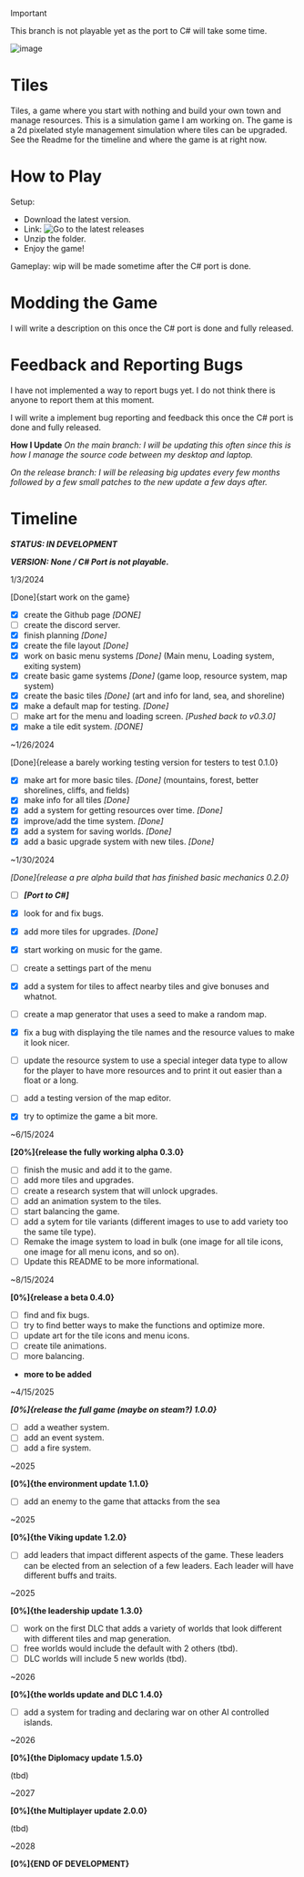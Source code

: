 > [!IMPORTANT]
> This branch is not playable yet as the port to C# will take some time.

![image](https://github.com/VAST-THE-DOGE/Tiles/assets/145150405/060a2670-b06e-4652-9b2a-2a6885023360)
# Tiles

Tiles, a game where you start with nothing and build your own town and manage resources. This is a simulation game I am working on. The game is a 2d pixelated style management simulation where tiles can be upgraded. See the Readme for the timeline and where the game is at right now.

# How to Play

Setup:
  - Download the latest version.
  - Link: ![Go to the latest releases](https://github.com/VAST-THE-DOGE/Tiles/releases)
  - Unzip the folder.
  - Enjoy the game!

Gameplay:
  wip
  will be made sometime after the C# port is done.

# Modding the Game

I will write a description on this once the C# port is done and fully released.

# Feedback and Reporting Bugs

I have not implemented a way to report bugs yet.
I do not think there is anyone to report them at this moment.

I will write a implement bug reporting and feedback this once the C# port is done and fully released.

**How I Update**
*On the main branch:*
*I will be updating this often since this is how I manage the source code between my desktop and laptop.*

*On the release branch:*
*I will be releasing big updates every few months followed by a few small patches to the new update a few days after.*

# Timeline

***STATUS: IN DEVELOPMENT***

***VERSION: None / C# Port is not playable.***

1/3/2024

[Done]{start work on the game}

- [x] create the Github page *[DONE]*
- [ ] create the discord server.
- [x] finish planning *[Done]*
- [x] create the file layout *[Done]*
- [x] work on basic menu systems *[Done]*
  (Main menu, Loading system, exiting system)
- [x] create basic game systems *[Done]*
  (game loop, resource system, map system)
- [x] create the basic tiles *[Done]*
  (art and info for land, sea, and shoreline)
- [x] make a default map for testing. *[Done]*
- [ ] make art for the menu and loading screen. *[Pushed back to v0.3.0]*
- [x] make a tile edit system. *[DONE]*

~1/26/2024

[Done]{release a barely working testing version for testers to test 0.1.0}

- [x] make art for more basic tiles. *[Done]*
  (mountains, forest, better shorelines, cliffs, and fields)
- [x] make info for all tiles *[Done]*
- [x] add a system for getting resources over time. *[Done]*
- [x] improve/add the time system. *[Done]*
- [x] add a system for saving worlds. *[Done]*
- [x] add a basic upgrade system with new tiles. *[Done]*

~1/30/2024

*[Done]{release a pre alpha build that has finished basic mechanics 0.2.0}*

- [ ] ***[Port to C#]***
  
- [x] look for and fix bugs.
- [x] add more tiles for upgrades. *[Done]*
- [x] start working on music for the game.
- [ ] create a settings part of the menu
- [x] add a system for tiles to affect nearby tiles and give bonuses and whatnot.
- [ ] create a map generator that uses a seed to make a random map.
- [x] fix a bug with displaying the tile names and the resource values to make it look nicer.
- [ ] update the resource system to use a special integer data type to allow for the player to have more resources and to print it out easier than a float or a long.
- [ ] add a testing version of the map editor.
- [x] try to optimize the game a bit more.

~6/15/2024

**[20%]{release the fully working alpha 0.3.0}**

- [ ] finish the music and add it to the game.
- [ ] add more tiles and upgrades.
- [ ] create a research system that will unlock upgrades.
- [ ] add an animation system to the tiles.
- [ ] start balancing the game.
- [ ] add a sytem for tile variants (different images to use to add variety too the same tile type).
- [ ] Remake the image system to load in bulk (one image for all tile icons, one image for all menu icons, and so on).
- [ ] Update this README to be more informational.

~8/15/2024

**[0%]{release a beta 0.4.0}**

- [ ] find and fix bugs.
- [ ] try to find better ways to make the functions and optimize more.
- [ ] update art for the tile icons and menu icons.
- [ ] create tile animations.
- [ ] more balancing.
- **more to be added**

~4/15/2025

***[0%]{release the full game (maybe on steam?) 1.0.0}***

- [ ] add a weather system.
- [ ] add an event system.
- [ ] add a fire system.

~2025

**[0%]{the environment update 1.1.0}**

- [ ] add an enemy to the game that attacks from the sea

~2025

**[0%]{the Viking update 1.2.0}**

- [ ] add leaders that impact different aspects of the game. These leaders can be elected from an selection of a few leaders. Each leader will have different buffs and traits.

~2025

**[0%]{the leadership update 1.3.0}**

- [ ] work on the first DLC that adds a variety of worlds that look different with different tiles and map generation.
- [ ] free worlds would include the default with 2 others (tbd).
- [ ] DLC worlds will include 5 new worlds (tbd).

~2026

**[0%]{the worlds update and DLC 1.4.0}**

- [ ] add a system for trading and declaring war on other AI controlled islands.

~2026

**[0%]{the Diplomacy update 1.5.0}**

(tbd)

~2027

**[0%]{the Multiplayer update 2.0.0}**

(tbd)

~2028

**[0%]{END OF DEVELOPMENT}**
